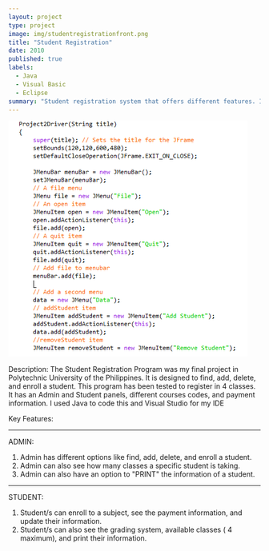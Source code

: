 ```yaml
---
layout: project
type: project
image: img/studentregistrationfront.png
title: "Student Registration"
date: 2010
published: true
labels:
  - Java
  - Visual Basic
  - Eclipse
summary: "Student registration system that offers different features. I created this because I was inspired by public college school's portals in the Philippines."
---
```


<img class="img-fluid" src="../img/studentregistrationbody1.png">

Description:
The Student Registration Program was my final project in Polytechnic University of the Philippines. It is designed to find, add, delete, and enroll a student. This program has been tested to register in 4 classes. It has an Admin and Student panels, different courses codes, and payment information. I used Java to code this and Visual Studio for my IDE

Key Features:
 <hr>
ADMIN: 

1) Admin has different options like find, add, delete, and enroll a student. 
2) Admin can also see how many classes a specific student is taking.
3) Admin can also have an option to "PRINT" the information of a student.
</hr>

<hr>
STUDENT:

1) Student/s can enroll to a subject, see the payment information, and update their information.
2) Student/s can also see the grading system, available classes ( 4 maximum), and print their information.
</hr>
